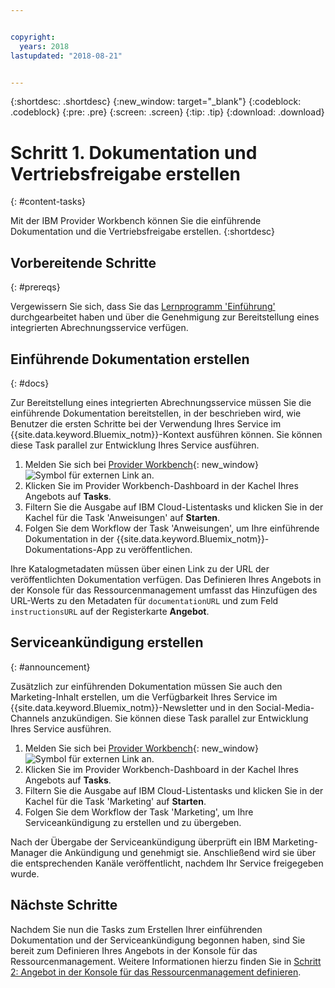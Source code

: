 ```yaml
---


copyright:
  years: 2018
lastupdated: "2018-08-21"


---
```


{:shortdesc: .shortdesc}
{:new_window: target="_blank"}
{:codeblock: .codeblock}
{:pre: .pre}
{:screen: .screen}
{:tip: .tip}
{:download: .download}

# Schritt 1. Dokumentation und Vertriebsfreigabe erstellen
{: #content-tasks}

Mit der IBM Provider Workbench können Sie die einführende Dokumentation und die Vertriebsfreigabe erstellen.
{:shortdesc}

## Vorbereitende Schritte
{: #prereqs}

Vergewissern Sie sich, dass Sie das [Lernprogramm 'Einführung'](/docs/third-party/index.html) durchgearbeitet haben und über die Genehmigung zur Bereitstellung eines integrierten Abrechnungsservice verfügen.

## Einführende Dokumentation erstellen
{: #docs}

Zur Bereitstellung eines integrierten Abrechnungsservice müssen Sie die einführende Dokumentation bereitstellen, in der beschrieben wird, wie Benutzer die ersten Schritte bei der Verwendung Ihres Service im {{site.data.keyword.Bluemix_notm}}-Kontext ausführen können. Sie können diese Task parallel zur Entwicklung Ihres Service ausführen.

1. Melden Sie sich bei [Provider Workbench](https://www.ibm.com/marketplace/workbench/){: new_window} ![Symbol für externen Link](../icons/launch-glyph.svg "Symbol für externen Link") an.
2. Klicken Sie im Provider Workbench-Dashboard in der Kachel Ihres Angebots auf **Tasks**.
3. Filtern Sie die Ausgabe auf IBM Cloud-Listentasks und klicken Sie in der Kachel für die Task 'Anweisungen' auf **Starten**.
4. Folgen Sie dem Workflow der Task 'Anweisungen', um Ihre einführende Dokumentation in der {{site.data.keyword.Bluemix_notm}}-Dokumentations-App zu veröffentlichen.

Ihre Katalogmetadaten müssen über einen Link zu der URL der veröffentlichten Dokumentation verfügen. Das Definieren Ihres Angebots in der Konsole für das Ressourcenmanagement umfasst das Hinzufügen des URL-Werts zu den Metadaten für `documentationURL` und zum Feld `instructionsURL` auf der Registerkarte **Angebot**.

## Serviceankündigung erstellen
{: #announcement}

Zusätzlich zur einführenden Dokumentation müssen Sie auch den Marketing-Inhalt erstellen, um die Verfügbarkeit Ihres Service im {{site.data.keyword.Bluemix_notm}}-Newsletter und in den Social-Media-Channels anzukündigen. Sie können diese Task parallel zur Entwicklung Ihres Service ausführen.

1. Melden Sie sich bei [Provider Workbench](https://www.ibm.com/marketplace/workbench/){: new_window} ![Symbol für externen Link](../icons/launch-glyph.svg "Symbol für externen Link") an.
2. Klicken Sie im Provider Workbench-Dashboard in der Kachel Ihres Angebots auf **Tasks**.
3. Filtern Sie die Ausgabe auf IBM Cloud-Listentasks und klicken Sie in der Kachel für die Task 'Marketing' auf **Starten**.
4. Folgen Sie dem Workflow der Task 'Marketing', um Ihre Serviceankündigung zu erstellen und zu übergeben.

Nach der Übergabe der Serviceankündigung überprüft ein IBM Marketing-Manager die Ankündigung und genehmigt sie. Anschließend wird sie über die entsprechenden Kanäle veröffentlicht, nachdem Ihr Service freigegeben wurde.

## Nächste Schritte

Nachdem Sie nun die Tasks zum Erstellen Ihrer einführenden Dokumentation und der Serviceankündigung begonnen haben, sind Sie bereit zum Definieren Ihres Angebots in der Konsole für das Ressourcenmanagement. Weitere Informationen hierzu finden Sie in [Schritt 2: Angebot in der Konsole für das Ressourcenmanagement definieren](/docs/third-party/cis2-rmc-define.html).
